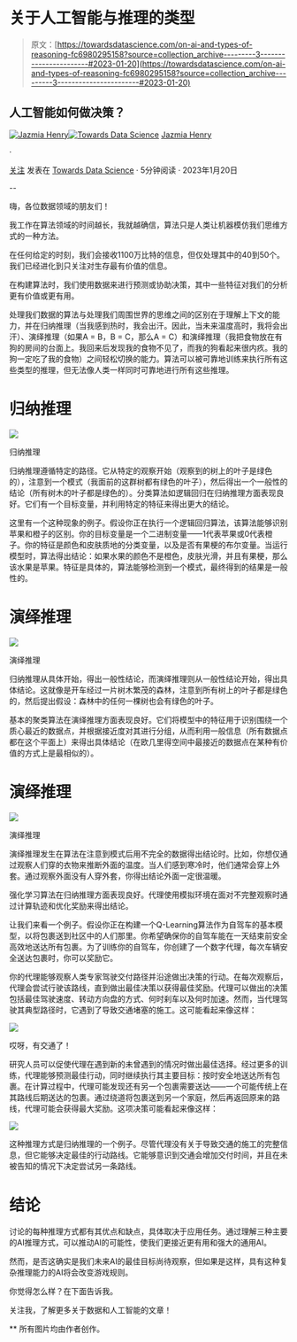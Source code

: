 # 关于人工智能与推理的类型

> 原文：[https://towardsdatascience.com/on-ai-and-types-of-reasoning-fc6980295158?source=collection_archive---------3-----------------------#2023-01-20](https://towardsdatascience.com/on-ai-and-types-of-reasoning-fc6980295158?source=collection_archive---------3-----------------------#2023-01-20)

## 人工智能如何做决策？

[](https://medium.com/@jazmia.henry?source=post_page-----fc6980295158--------------------------------)[![Jazmia Henry](../Images/b7616bcd0a6f2e4242411074cde703ae.png)](https://medium.com/@jazmia.henry?source=post_page-----fc6980295158--------------------------------)[](https://towardsdatascience.com/?source=post_page-----fc6980295158--------------------------------)[![Towards Data Science](../Images/a6ff2676ffcc0c7aad8aaf1d79379785.png)](https://towardsdatascience.com/?source=post_page-----fc6980295158--------------------------------) [Jazmia Henry](https://medium.com/@jazmia.henry?source=post_page-----fc6980295158--------------------------------)

·

[关注](https://medium.com/m/signin?actionUrl=https%3A%2F%2Fmedium.com%2F_%2Fsubscribe%2Fuser%2F23c2e80e732a&operation=register&redirect=https%3A%2F%2Ftowardsdatascience.com%2Fon-ai-and-types-of-reasoning-fc6980295158&user=Jazmia+Henry&userId=23c2e80e732a&source=post_page-23c2e80e732a----fc6980295158---------------------post_header-----------) 发表在 [Towards Data Science](https://towardsdatascience.com/?source=post_page-----fc6980295158--------------------------------) · 5分钟阅读 · 2023年1月20日 [](https://medium.com/m/signin?actionUrl=https%3A%2F%2Fmedium.com%2F_%2Fvote%2Ftowards-data-science%2Ffc6980295158&operation=register&redirect=https%3A%2F%2Ftowardsdatascience.com%2Fon-ai-and-types-of-reasoning-fc6980295158&user=Jazmia+Henry&userId=23c2e80e732a&source=-----fc6980295158---------------------clap_footer-----------)

--

[](https://medium.com/m/signin?actionUrl=https%3A%2F%2Fmedium.com%2F_%2Fbookmark%2Fp%2Ffc6980295158&operation=register&redirect=https%3A%2F%2Ftowardsdatascience.com%2Fon-ai-and-types-of-reasoning-fc6980295158&source=-----fc6980295158---------------------bookmark_footer-----------)

嗨，各位数据领域的朋友们！

我工作在算法领域的时间越长，我就越确信，算法只是人类让机器模仿我们思维方式的一种方法。

在任何给定的时刻，我们会接收1100万比特的信息，但仅处理其中的40到50个。我们已经进化到只关注对生存最有价值的信息。

在构建算法时，我们使用数据来进行预测或协助决策，其中一些特征对我们的分析更有价值或更有用。

处理我们数据的算法与处理我们周围世界的思维之间的区别在于理解上下文的能力，并在归纳推理（当我感到热时，我会出汗。因此，当未来温度高时，我将会出汗）、演绎推理（如果A = B，B = C，那么A = C）和演绎推理（我把食物放在有狗的房间的台面上。我回来后发现我的食物不见了，而我的狗看起来很内疚。我的狗一定吃了我的食物）之间轻松切换的能力。算法可以被可靠地训练来执行所有这些类型的推理，但无法像人类一样同时可靠地进行所有这些推理。

# 归纳推理

![](../Images/78731ad89c521b520ec5c70ecc51a4e5.png)

归纳推理

归纳推理遵循特定的路径。它从特定的观察开始（观察到的树上的叶子是绿色的），注意到一个模式（我面前的这群树都有绿色的叶子），然后得出一个一般性的结论（所有树木的叶子都是绿色的）。分类算法如逻辑回归在归纳推理方面表现良好。它们有一个目标变量，并利用特定的特征来得出更大的结论。

这里有一个这种现象的例子。假设你正在执行一个逻辑回归算法，该算法能够识别苹果和橙子的区别。你的目标变量是一个二进制变量——1代表苹果或0代表橙子。你的特征是颜色和皮肤质地的分类变量，以及是否有果梗的布尔变量。当运行模型时，算法得出结论：如果水果的颜色不是橙色，皮肤光滑，并且有果梗，那么该水果是苹果。特征是具体的，算法能够检测到一个模式，最终得到的结果是一般性的。

# 演绎推理

![](../Images/7053aa29dcfbe292cd5da4a43f87ed97.png)

演绎推理

归纳推理从具体开始，得出一般性结论，而演绎推理则从一般性结论开始，得出具体结论。这就像是开车经过一片树木繁茂的森林，注意到所有树上的叶子都是绿色的，然后提出假设：森林中的任何一棵树也会有绿色的叶子。

基本的聚类算法在演绎推理方面表现良好。它们将模型中的特征用于识别围绕一个质心最近的数据点，并根据接近度对其进行分组，从而利用一般信息（所有数据点都在这个平面上）来得出具体结论（在欧几里得空间中最接近的数据点在某种有价值的方式上是最相似的）。

# 演绎推理

![](../Images/d8f474f48a3a16d63911a7ad006d0ab9.png)

演绎推理

演绎推理发生在算法在注意到模式后用不完全的数据得出结论时。比如，你想仅通过观察人们穿的衣物来推断外面的温度。当人们感到寒冷时，他们通常会穿上外套。通过观察外面没有人穿外套，你得出结论外面一定很温暖。

强化学习算法在归纳推理方面表现良好。代理使用模拟环境在面对不完整观察时通过计算轨迹和优化奖励来得出结论。

让我们来看一个例子。假设你正在构建一个Q-Learning算法作为自驾车的基本模型，以将包裹送到社区中的人们那里。你希望确保你的自驾车能在一天结束前安全高效地送达所有包裹。为了训练你的自驾车，你创建了一个数字代理，每次车辆安全送达包裹时，你可以奖励它。

你的代理能够观察人类专家驾驶交付路径并沿途做出决策的行动。在每次观察后，代理会尝试行驶该路线，直到做出最佳决策以获得最佳奖励。代理可以做出的决策包括最佳驾驶速度、转动方向盘的方式、何时刹车以及何时加速。然而，当代理驾驶其典型路径时，它遇到了导致交通堵塞的施工。这可能看起来像这样：

![](../Images/bcd6b0f8c28364e1a64b33128e57453c.png)

哎呀，有交通了！

研究人员可以促使代理在遇到新的未曾遇到的情况时做出最佳选择。经过更多的训练，代理能够预测最佳行动，同时继续执行其主要目标：按时安全地送达所有包裹。在计算过程中，代理可能发现还有另一个包裹需要送达——一个可能传统上在其路线后期送达的包裹。通过绕道将包裹送到另一个家庭，然后再返回原来的路线，代理可能会获得最大奖励。这项决策可能看起来像这样：

![](../Images/e5d52104d75abdaad4c8321002f72c4f.png)

这种推理方式是归纳推理的一个例子。尽管代理没有关于导致交通的施工的完整信息，但它能够决定最佳的行动路线。它能够意识到交通会增加交付时间，并且在未被告知的情况下决定尝试另一条路线。

# **结论**

讨论的每种推理方式都有其优点和缺点，具体取决于应用任务。通过理解三种主要的AI推理方式，可以推动AI的可能性，使我们更接近更有用和强大的通用AI。

然而，是否这确实是我们未来AI的最佳目标尚待观察，但如果是这样，具有这种复杂推理能力的AI将会改变游戏规则。

你觉得怎么样？在下面告诉我。

关注我，了解更多关于数据和人工智能的文章！

** 所有图片均由作者创作。
